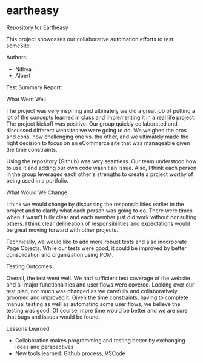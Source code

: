 # eartheasy
Repository for Eartheasy

This project showcases our collaborative automation efforts to test
someSite.

Authors:

- Nithya
- Albert


Test Summary Report:

What Went Well
 
The project was very inspiring and ultimately we did a great job of putting a lot of the concepts learned in class and implementing it in a real life project. The project kickoff was positive. Our group quickly collaborated and discussed different websites we were going to do. We weighed the pros and cons, how challenging one vs. the other, and we ultimately made the right decision to focus on an eCommerce site that was manageable given the time constraints. 
 
Using the repository (Github) was very seamless. Our team understood how to use it and adding our own code wasn’t an issue. Also, I think each person in the group leveraged each other's strengths to create a project worthy of being used in a portfolio. 
 
What Would We Change
 
I think we would change by discussing the responsibilities earlier in the project and to clarify what each person was going to do. There were times when it wasn’t fully clear and each member just did work without consulting others. I think clear delineation of responsibilities and expectations would be great moving forward with other projects. 
 
Technically, we would like to add more robust tests and also incorporate Page Objects. While our tests were good, it could be improved by better consolidation and organization using POM. 
 
Testing Outcomes

Overall, the test went well. We had sufficient test coverage of the website and all major functionalities and user flows were covered. Looking over our test plan, not much was changed as we carefully and collaboratively groomed and improved it. Given the time constraints, having to complete manual testing as well as automating some user flows, we believe the testing was good. Of course, more time would be better and we are sure that bugs and issues would be found. 

Lessons Learned
- Collaboration makes programming and testing better by exchanging ideas and perspectives
- New tools learned: Github process, VSCode
